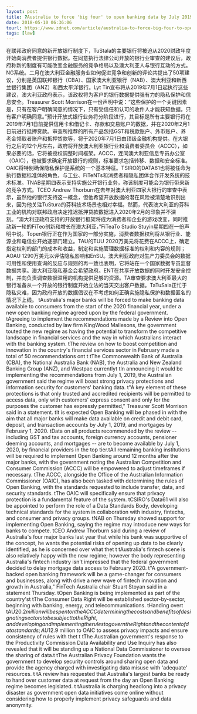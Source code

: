 ```yaml
---
layout: post
title: ?Australia to force 'big four' to open banking data by July 2019
date: 2018-05-10 06:36:06
tourl: https://www.zdnet.com/article/australia-to-force-big-four-to-open-banking-data-by-july-2019/
tags: [law]
---
```

在联邦政府同意的新开放银行制度下，TuStala的主要银行将被迫从2020财政年度开始向消费者提供银行数据。在同意执行法律公司开放的银行业审查的建议后，政府称新的制度有可能改变金融服务的竞争格局以及澳大利亚人与银行互动的方式。NG系统。二月在澳大利亚金融服务业如何促进竞争和创新的评论共提出了50项建议，分别是英国联邦银行（CBA）、国家澳大利亚银行（NAB）、澳大利亚和新西兰银行集团（ANZ）和西太平洋银行。Lyt Tin宣布将从2019年7月1日起执行这些建议，澳大利亚政府表示，该政权将为客户的银行数据提供强有力的隐私保护和信息安全。Treasurer Scott Morrison在一份声明中说：“这些保护的一个关键因素是，只有在客户明确同意的情况下，只有受信任和认可的收件人才能获知数据，只有客户明确同意。”预计开放式银行业务将分阶段进行，其目标是所有主要银行将在2019年7月1日前提供信用卡和借记卡、存款和交易账户的数据，并在2020年2月1日前进行抵押贷款。审查所推荐的所有产品包括GST和税款账户、外币账户、养老金领取者账户和抵押贷款等，将于2020年7月1日由顶级金融机构提供。在大银行之后的12个月左右，政府将开放澳大利亚银行业和消费者委员会（ACCC），如果必要的话，它将被授权调整时间框架。ACCC，连同澳大利亚信息专员办公室（OAIC），也被要求确定开放银行的规则，标准要求包括转移、数据和安全标准。OAIC将特别确保隐私保护是系统的一个基本特征。TSIRO的DATA61也将被任命为执行数据标准体的角色，与工业、FiTeNTs和消费者和隐私团体合作开发系统的技术标准。TNAB星期四表示支持实施公开银行业务，称该制度可能会为银行带来新的竞争方式。TCEO Andrew Thorburn在去年对澳大利亚四家大银行的审查中表示，虽然他的银行支持这一概念，但他希望开放数据的潜在风险被清楚地识别出来，因为他关注TuStura的芬科技术场景也相对幸福。然而，代表澳大利亚的芬科工业的机构对联邦政府决定推迟抵押贷款数据进入2020年2月的印象并不深刻。“澳大利亚政府支持的开放银行框架将成为消费者和企业的游戏改变，同时推动新一轮的FiTeo创新和增长在澳大利亚，”FiTeaTo Studio Stuyin星期四在一份声明中说。Topen银行正在作为国家的一部分实施，消费者数据权利将从银行业、能源业和电信业开始逐部门建立。TAU的TUU 2020万美元将花费在ACCC上，确定指定权利的部门的成本和收益，制定和实施管理数据标准的权利和内容的规则；AOAU 1290万美元以评估隐私影响和EnSU。澳大利亚政府对生产力委员会的数据可用性和使用查询的反应与规则的再一致也表明，它将站在一个国家数据专员监督数据共享。澳大利亚隐私基金会希望政府。ENT在共享开放数据的同时开发安全控制，并向负责调查数据滥用的机构提供足够的资源。TA审查要求澳大利亚最大的银行准备从一个开放的银行制度开始立法的当天交出客户数据。TaTuSala正忙于隐私灾难，因为政府开放的数据倡议在不考虑如何正确实施隐私保护和数据匿名的情况下上线。
 tAustralia's major banks will be forced to make banking data available to consumers from the start of the 2020 financial year, under a new open banking regime agreed upon by the federal government. tAgreeing to implement the recommendations made by a Review into Open Banking, conducted by law firm KingWood Mallesons, the government touted the new regime as having the potential to transform the competitive landscape in financial services and the way in which Australians interact with the banking system. tThe review on how to boost competition and innovation in the country's financial services sector in February made a total of 50 recommendations ont t tThe Commonwealth Bank of Australia (CBA), the National Australia Bank (NAB), the Australia and New Zealand Banking Group (ANZ), and Westpac currentlyt tIn announcing it would be implementing the recommendations from July 1, 2019, the Australian government said the regime will boast strong privacy protections and information security for customers' banking data. t"A key element of these protections is that only trusted and accredited recipients will be permitted to access data, only with customers' express consent and only for the purposes the customer has expressly permitted," Treasurer Scott Morrison said in a statement. tIt is expected Open Banking will be phased in with the aim that all major banks will make data available on credit and debit card, deposit, and transaction accounts by July 1, 2019, and mortgages by February 1, 2020. tData on all products recommended by the review -- including GST and tax accounts, foreign currency accounts, pensioner deeming accounts, and mortgages -- are to become available by July 1, 2020, by financial providers in the top tier.tAll remaining banking institutions will be required to implement Open Banking around 12 months after the major banks, with the government noting the Australian Competition and Consumer Commission (ACCC) will be empowered to adjust timeframes if necessary. tThe ACCC, alongside the Office of the Australian Information Commissioner (OAIC), has also been tasked with determining the rules of Open Banking, with the standards requested to include transfer, data, and security standards. tThe OAIC will specifically ensure that privacy protection is a fundamental feature of the system. tCSIRO's Data61 will also be appointed to perform the role of a Data Standards Body, developing technical standards for the system in collaboration with industry, fintechs, and consumer and privacy groups. tNAB on Thursday showed support for implementing Open Banking, saying the regime may introduce new ways for banks to compete. tCEO Andrew Thorburn said during a review of Australia's four major banks last year that while his bank was supportive of the concept, he wants the potential risks of opening up data to be clearly identified, as he is concerned over what thet t tAustralia's fintech scene is also relatively happy with the new regime; however the body representing Australia's fintech industry isn't impressed that the federal government decided to delay mortgage data access to February 2020. t"A government-backed open banking framework will be a game-changer for consumers and businesses, along with drive a new wave of fintech innovation and growth in Australia," FinTech Australia chair Stuart Stoyan said in a statement Thursday. tOpen Banking is being implemented as part of the country'st tThe Consumer Data Right will be established sector-by-sector, beginning with banking, energy, and telecommunications. tHanding overt tAU$20.2 million will be spent on the ACCC determining the costs and benefits of designating sectors to be subject to the Right, and developing and implementing the rules to govern the Right and the content of data standards; AU$12.9 million to OAIC to assess privacy impacts and ensure consistency of rules with thet t tThe Australian government's response to the Productivity Commission Data Availability and Use Inquiry has also revealed that it will be standing up a National Data Commissioner to oversee the sharing of data.t tThe Australian Privacy Foundation wants the government to develop security controls around sharing open data and provide the agency charged with investigating data misuse with 'adequate' resources. t tA review has requested that Australia's largest banks be ready to hand over customer data at request from the day an Open Banking regime becomes legislated. t tAustralia is charging headlong into a privacy disaster as government open data initiatives come online without considering how to properly implement privacy safeguards and data anonymity.